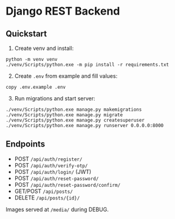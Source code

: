 # Django REST Backend

## Quickstart

1. Create venv and install:
```
python -m venv venv
./venv/Scripts/python.exe -m pip install -r requirements.txt
```

2. Create `.env` from example and fill values:
```
copy .env.example .env
```

3. Run migrations and start server:
```
./venv/Scripts/python.exe manage.py makemigrations
./venv/Scripts/python.exe manage.py migrate
./venv/Scripts/python.exe manage.py createsuperuser
./venv/Scripts/python.exe manage.py runserver 0.0.0.0:8000
```

## Endpoints
- POST `/api/auth/register/`
- POST `/api/auth/verify-otp/`
- POST `/api/auth/login/` (JWT)
- POST `/api/auth/reset-password/`
- POST `/api/auth/reset-password/confirm/`
- GET/POST `/api/posts/`
- DELETE `/api/posts/{id}/`

Images served at `/media/` during DEBUG.
